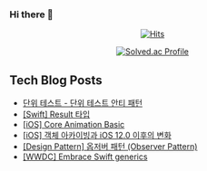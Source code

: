 ### Hi there 👋

<!--
**loinsir/loinsir** is a ✨ _special_ ✨ repository because its `README.md` (this file) appears on your GitHub profile.

Here are some ideas to get you started:

- 🔭 I’m currently working on ...
- 🌱 I’m currently learning ...
- 👯 I’m looking to collaborate on ...
- 🤔 I’m looking for help with ...
- 💬 Ask me about ...
- 📫 How to reach me: ...
- 😄 Pronouns: ...
- ⚡ Fun fact: ...
-->
<div align=center>
  
[![Hits](https://hits.seeyoufarm.com/api/count/incr/badge.svg?url=https%3A%2F%2Fgithub.com%2Floinsir&count_bg=%2309EDEB&title_bg=%23555555&icon=&icon_color=%23E7E7E7&title=hits&edge_flat=false)](https://hits.seeyoufarm.com)
  
  
[![Solved.ac Profile](http://mazassumnida.wtf/api/v2/generate_badge?boj=a9327370)](https://solved.ac/a9327370/)
</div>


## Tech Blog Posts
* [단위 테스트 - 단위 테스트 안티 패턴](https://glassgow.tistory.com/39)
* [[Swift] Result 타입](https://glassgow.tistory.com/38)
* [[iOS] Core Animation Basic](https://glassgow.tistory.com/37)
* [[iOS] 객체 아카이빙과 iOS 12.0 이후의 변화](https://glassgow.tistory.com/36)
* [[Design Pattern] 옵저버 패턴 (Observer Pattern)](https://glassgow.tistory.com/35)
* [[WWDC] Embrace Swift generics](https://glassgow.tistory.com/34)